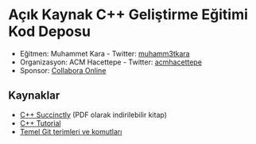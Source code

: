 # Açık Kaynak C++ Geliştirme Eğitimi Kod Deposu

* Eğitmen: Muhammet Kara - Twitter: [muhamm3tkara](https://twitter.com/muhamm3tkara)
* Organizasyon: ACM Hacettepe - Twitter: [acmhacettepe](https://twitter.com/acmhacettepe)
* Sponsor: [Collabora Online](https://github.com/CollaboraOnline/online)

## Kaynaklar
* [C++ Succinctly](https://www.syncfusion.com/ebooks/cplusplus) (PDF olarak indirilebilir kitap)
* [C++ Tutorial](https://www.w3schools.com/cpp/default.asp)
* [Temel Git terimleri ve komutları](https://medium.com/@alianilkocak/temel-git-terimleri-ve-komutlar%C4%B1-6bc62b802baf)
